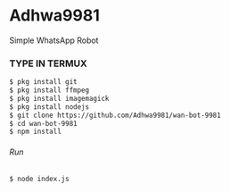 # Adhwa9981
Simple WhatsApp Robot

### TYPE IN TERMUX
```bash
$ pkg install git
$ pkg install ffmpeg
$ pkg install imagemagick
$ pkg install nodejs
$ git clone https://github.com/Adhwa9981/wan-bot-9981
$ cd wan-bot-9981
$ npm install
```
###### Run
```bash
$ node index.js
```